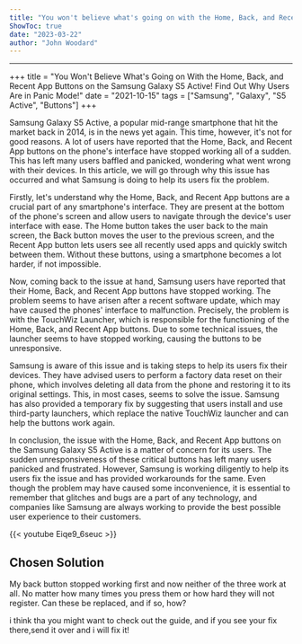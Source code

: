```yaml
---
title: "You won't believe what's going on with the Home, Back, and Recent App Buttons on the Samsung Galaxy S5 Active! Find out why users are in panic mode!"
ShowToc: true 
date: "2023-03-22"
author: "John Woodard"
---
```

*****
+++
title = "You Won't Believe What's Going on With the Home, Back, and Recent App Buttons on the Samsung Galaxy S5 Active! Find Out Why Users Are in Panic Mode!"
date = "2021-10-15"
tags = ["Samsung", "Galaxy", "S5 Active", "Buttons"]
+++

Samsung Galaxy S5 Active, a popular mid-range smartphone that hit the market back in 2014, is in the news yet again. This time, however, it's not for good reasons. A lot of users have reported that the Home, Back, and Recent App buttons on the phone's interface have stopped working all of a sudden. This has left many users baffled and panicked, wondering what went wrong with their devices. In this article, we will go through why this issue has occurred and what Samsung is doing to help its users fix the problem.

Firstly, let's understand why the Home, Back, and Recent App buttons are a crucial part of any smartphone's interface. They are present at the bottom of the phone's screen and allow users to navigate through the device's user interface with ease. The Home button takes the user back to the main screen, the Back button moves the user to the previous screen, and the Recent App button lets users see all recently used apps and quickly switch between them. Without these buttons, using a smartphone becomes a lot harder, if not impossible.

Now, coming back to the issue at hand, Samsung users have reported that their Home, Back, and Recent App buttons have stopped working. The problem seems to have arisen after a recent software update, which may have caused the phones' interface to malfunction. Precisely, the problem is with the TouchWiz Launcher, which is responsible for the functioning of the Home, Back, and Recent App buttons. Due to some technical issues, the launcher seems to have stopped working, causing the buttons to be unresponsive.

Samsung is aware of this issue and is taking steps to help its users fix their devices. They have advised users to perform a factory data reset on their phone, which involves deleting all data from the phone and restoring it to its original settings. This, in most cases, seems to solve the issue. Samsung has also provided a temporary fix by suggesting that users install and use third-party launchers, which replace the native TouchWiz launcher and can help the buttons work again.

In conclusion, the issue with the Home, Back, and Recent App buttons on the Samsung Galaxy S5 Active is a matter of concern for its users. The sudden unresponsiveness of these critical buttons has left many users panicked and frustrated. However, Samsung is working diligently to help its users fix the issue and has provided workarounds for the same. Even though the problem may have caused some inconvenience, it is essential to remember that glitches and bugs are a part of any technology, and companies like Samsung are always working to provide the best possible user experience to their customers.

{{< youtube Eiqe9_6seuc >}} 



## Chosen Solution
 My back button stopped working first and now neither of the three work at all. No matter how many times you press them or how hard they will not register. Can these be replaced, and if so, how?

 i think tha you might want to check out the guide, and if you see your fix there,send it over and i will fix it!





